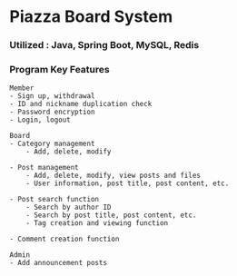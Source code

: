 # Piazza Board System

### Utilized : Java, Spring Boot, MySQL, Redis


### Program Key Features
```angular2html
Member
- Sign up, withdrawal
- ID and nickname duplication check
- Password encryption
- Login, logout

Board
- Category management
    - Add, delete, modify

- Post management
    - Add, delete, modify, view posts and files
    - User information, post title, post content, etc.

- Post search function
    - Search by author ID
    - Search by post title, post content, etc.
    - Tag creation and viewing function

- Comment creation function

Admin
- Add announcement posts
```
